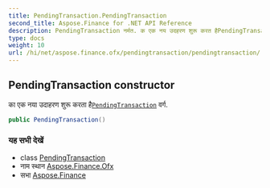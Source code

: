 ```yaml
---
title: PendingTransaction.PendingTransaction
second_title: Aspose.Finance for .NET API Reference
description: PendingTransaction नर्मत. क एक नय उदहरण शुरू करत हैPendingTransaction वर्ग.
type: docs
weight: 10
url: /hi/net/aspose.finance.ofx/pendingtransaction/pendingtransaction/
---
```

## PendingTransaction constructor

का एक नया उदाहरण शुरू करता है[`PendingTransaction`](../) वर्ग.

```csharp
public PendingTransaction()
```

### यह सभी देखें

* class [PendingTransaction](../)
* नाम स्थान [Aspose.Finance.Ofx](../../pendingtransaction/)
* सभा [Aspose.Finance](../../../)


